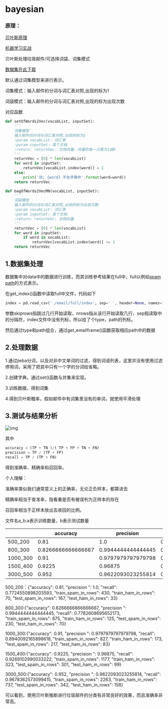 # bayesian
### 原理：

[贝叶斯原理](http://www.ruanyifeng.com/blog/2011/08/bayesian_inference_part_two.html)

[机器学习实战](https://github.com/Jack-Cherish/Machine-Learning)

贝叶斯处理垃圾邮件/可选择词袋、词集模式

[数据集在此下载]([https://plg.uwaterloo.ca/~gvcormac/treccorpus06/](https://links.jianshu.com/go?to=https%3A%2F%2Fplg.uwaterloo.ca%2F~gvcormac%2Ftreccorpus06%2F))

默认通过词集模型来进行表示。

词集模式：输入邮件的分词与词汇表对照,出现的标为1

词袋模式：输入邮件的分词与词汇表对照,出现的标为出现次数

对应函数

```python
def setOfWords2Vec(vocabList, inputSet):
    '''
    词集模型
    输入邮件的分词与词汇表对照,出现的标为1
    :param vocabList: 词汇表
    :param inputSet: 某个文档
    :return: returnVec: 文档向量，向量的每一元素为1或0
    '''
    returnVec = [0] * len(vocabList)
    for word in inputSet:
        returnVec[vocabList.index(word)] = 1
    else:
        print('词: {word} 不在字典中'.format(word=word))
    return returnVec
```

```python
def bagOfWords2VecMN(vocabList, inputSet):
    '''
    词袋模型
    输入邮件的分词与词汇表对照,出现的标为出现次数
    :param vocabList: 词汇表
    :param inputSet: 某个文档
    :return: returnVec: 文档向量
    '''
    returnVec = [0] * len(vocabList)
    for word in inputSet:
        if word in vocabList:
            returnVec[vocabList.index(word)] += 1
    return returnVec
```

## **1.数据集处理**

数据集中对data中的数据进行训练，而其训练参考结果在full中，full以例如<u>spam   path</u>的方式表示。

在get_index()函数中读取full中文件，代码如下

```python
index = pd.read_csv('./email/full/index', sep=' ', header=None, names=['type', 'path'], skiprows=skiprows, nrows=nrows)
```

参数skiprows指跳过几行开始读取，nrows指从该行开始读取几行，sep指读取中的分隔符，index文件中没有列标，所以给了个type，path的列标。

然后通过type和path组合，通过get_emailframe()函数获取相应path中的数据

## 2.处理数据

1.通过jieba分词，以及对非中文单词的过滤，得到词语列表，这里并没有使用过滤停用词，采用了把其中只有一个字的分词给省略。

2.创建字典，通过set()函数与并集来实现。

3.训练数据，得到词集

4.得到贝叶斯概率，假如邮件中有词集里没有的单词，就使用平滑处理

## 3.测试与结果分析

![img](file:///C:\Users\12273\AppData\Roaming\Tencent\Users\1227355064\TIM\WinTemp\RichOle\57~9LAKO5@`V7J4B2J4UQ5S.png)

其中

```python
accuracy = (TP + TN )/( TP + FP + TN + FN)
precision = TP / (TP + FP)
recall = TP / (TP + FN)
```

得到准确率、精确率和召回率。



个人理解：

准确率类似我们通常意义上的正确率，无论正负样本，都算进去

精确率相当于查准率，指看重是否有被误判为正样本的存在

召回率相当于正样本放出去收回的比例。



文件名a_b:a表示训练数量，b表示测试数量

|          | accuracy           | precision          | recall             |
| -------- | ------------------ | ------------------ | ------------------ |
| 500_200  | 0.81               | 1.0                | 0.7724550898203593 |
| 800_300  | 0.8266666666666667 | 0.9944444444444445 | 0.7782608695652173 |
| 1000_300 | 0.91               | 0.9797979797979798 | 0.8940092165898618 |
| 1500_400 | 0.9225             | 0.96875            | 0.9269102990033222 |
| 3000_500 | 0.952              | 0.9622093023255814 | 0.9678362573099415 |

500_200：{"accuracy": 0.81, "precision ": 1.0, "recall": 0.7724550898203593, "train_spam_in_rows": 430, "train_ham_in_rows": 70, "test_spam_in_rows": 167, "test_ham_in_rows": 33}

800_300:{"accuracy": 0.8266666666666667, "precision ": 0.9944444444444445, "recall": 0.7782608695652173, "train_spam_in_rows": 675, "train_ham_in_rows": 125, "test_spam_in_rows": 230, "test_ham_in_rows": 70}

1000_300:{"accuracy": 0.91, "precision ": 0.9797979797979798, "recall": 0.8940092165898618, "train_spam_in_rows": 827, "train_ham_in_rows": 173, "test_spam_in_rows": 217, "test_ham_in_rows": 83}

1500_400:{"accuracy": 0.9225, "precision ": 0.96875, "recall": 0.9269102990033222, "train_spam_in_rows": 1177, "train_ham_in_rows": 323, "test_spam_in_rows": 301, "test_ham_in_rows": 99}

3000_500:{"accuracy": 0.952, "precision ": 0.9622093023255814, "recall": 0.9678362573099415, "train_spam_in_rows": 2263, "train_ham_in_rows": 737, "test_spam_in_rows": 342, "test_ham_in_rows": 158}

可以看到，使用贝叶斯推断进行垃圾邮件的分类有非常良好的效果，而且准确率非常高。



